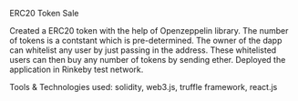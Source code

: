 ERC20 Token Sale

Created a ERC20 token with the help of Openzeppelin library. The number of tokens is a contstant which is pre-determined. The owner of the dapp can whitelist any user by just passing in the address. These whitelisted users can then buy any number of tokens by sending ether. Deployed the application in Rinkeby test network.

Tools & Technologies used: solidity, web3.js, truffle framework, react.js
